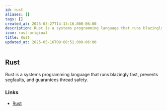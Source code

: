 ```yaml
---
id: rust
aliases: []
tags: []
created_at: 2025-03-27T14:13:16.000-06:00
description: Rust is a systems programming language that runs blazingly fast, prevents segfaults, and guarantees thread & memory safety.
icon: rust-original
title: Rust
updated_at: 2025-05-16T09:00:51.000-06:00
---
```


## Rust

Rust is a systems programming language that runs blazingly fast, prevents segfaults, and guarantees thread safety.

### Links

- [Rust](https://www.rust-lang.org/)
